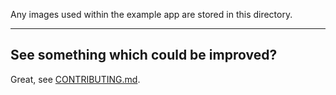 Any images used within the example app are stored in this directory.

---

## See something which could be improved?

Great, see [CONTRIBUTING.md](../../CONTRIBUTING.md).